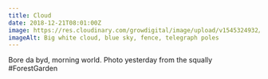 ```yaml
---
title: Cloud
date: 2018-12-21T08:01:00Z
image: https://res.cloudinary.com/growdigital/image/upload/v1545324932/cloud-A2C36926.jpg
imageAlt: Big white cloud, blue sky, fence, telegraph poles
---
```


Bore da byd, morning world. Photo yesterday from the squally #ForestGarden
